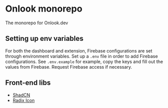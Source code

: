 # Onlook monorepo

The monorepo for Onlook.dev

## Setting up env variables

For both the dashboard and extension, Firebase configurations are set through environment variables.
Set up a `.env` file in order to add Firebase configurations. See `.env.example` for example, copy the keys and fill out the values from Firebase. Request Firebase access if necessary.

## Front-end libs

- [ShadCN](https://daisyui.com/components/)
- [Radix Icon](https://www.radix-ui.com/icons)